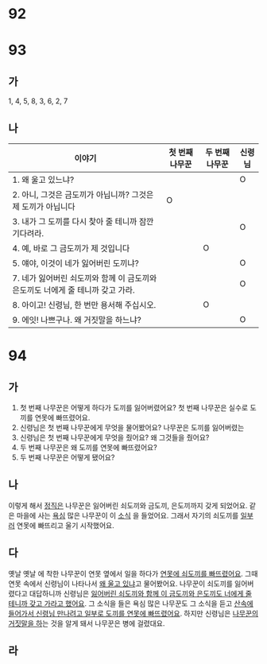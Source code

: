 # 92
# 93
## 가
1, 4, 5, 8, 3, 6, 2, 7
## 나
| 이야기                                             | 첫 번째 나무꾼 | 두 번째 나무꾼 | 신령님 |
| ----------------------------------------------- | -------- | -------- | --- |
| 1. 왜 울고 있느냐?                                    |          |          | O   |
| 2. 아니, 그것은 금도끼가 아닙니까? 그것은 제 도끼가 아닙니다            | O        |          |     |
| 3. 내가 그 도끼를 다시 찾아 줄 테니까 잠깐 기다려라.                |          |          | O   |
| 4. 예, 바로 그 금도끼가 제 것입니다                          |          | O        |     |
| 5. 얘야, 이것이 네가 잃어버린 도끼냐?                         |          |          | O   |
| 7. 네가 잃어버린 쇠도끼와 함께 이 금도끼와 은도끼도 너에게 줄 테니까 갖고 가라. |          |          | O   |
| 8. 아이고! 신령님, 한 번만 용서해 주십시오.                     |          | O        |     |
| 9. 에잇! 나쁘구나. 왜 거짓말을 하느냐?                        |          |          | O   |

# 94
## 가
1. 첫 번째 나무꾼은 어떻게 하다가 도끼를 잃어버렸어요? 첫 번째 나무꾼은 실수로 도끼를 연못에 빠뜨렸어요.
2. 신령님은 첫 번째 나무꾼에게 무엇을 물어봤어요? 나무꾼은 도끼를 잃어버렸는
3. 신령님은 첫 번째 나무꾼에게 무엇을 줬어요? 왜 그것들을 줬어요?
4. 두 번째 나무꾼은 왜 도끼를 연못에 빠뜨렸어요?
5. 두 번째 나무꾼은 어떻게 됐어요?
## 나
이렇게 해서 <u>정직은</u> 나무꾼은 잃어버린 쇠도끼와 금도끼, 은도끼까지 갖게 되었어요. 같은 마을에 사는 <u>욕심</u> 많은 나무꾼이 이 <u>소식</u> 을 들었어요. 그래서 자기의 쇠도끼를 <u>일부러</u> 연못에 빠뜨리고 울기 시작했어요.
## 다
옛날 옛날 에 착한 나무꾼이 연못 옆에서 일을 하다가 <u>연못에 쇠도끼를 빠뜨렸어요</u>. 그때 연못 속에서 신령님이 나타나서 <u>왜 울고 있냐</u>고 물어봤어요. 나무꾼이 쇠도끼를 잃어버렸다고 대답하니까 신령님은 <u>잃어버린 쇠도끼와 함께 이 금도끼와 은도끼도 너에게 줄 테니까 갖고 가라고 했어요</u>. 그 소식을 들은 욕심 많은 나무꾼도 그 소식을 듣고 <u>산속에 들어가서 신령님 만나려고 일부로 도끼를 연못에 빠뜨렸어요</u>. 하지만 신령님은 <u>나무꾼의 거짓말을 하</u>는 것을 알게 돼서 나무꾼은 병에 걸렸대요.
## 라
